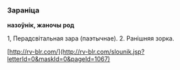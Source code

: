 ### Зараніца
**назоўнік, жаночы род**

1, Перадсвітальная зара (паэтычнае). 2. Ранішняя зорка.

<a rel="author">[http://rv-blr.com/](http://rv-blr.com/slounik.jsp?letterId=0&maskId=0&pageId=1067)</a>

